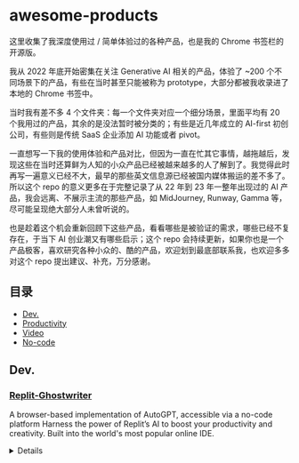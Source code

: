 # awesome-products
这里收集了我深度使用过 / 简单体验过的各种产品，也是我的 Chrome 书签栏的开源版。

我从 2022 年底开始密集在关注 Generative AI 相关的产品，体验了 ~200 个不同场景下的产品，有些在当时甚至只能被称为 prototype，大部分都被我收录进了本地的 Chrome 书签中。

当时我有差不多 4 个文件夹：每一个文件夹对应一个细分场景，里面平均有 20 个我用过的产品，其余的是没法暂时被分类的；有些是近几年成立的 AI-first 初创公司，有些则是传统 SaaS 企业添加 AI 功能或者 pivot。

一直想写一下我的使用体验和产品对比，但因为一直在忙其它事情，越拖越后，发现这些在当时还算鲜为人知的小众产品已经被越来越多的人了解到了。我觉得此时再写一遍意义已经不大，最早的那些英文信息源已经被国内媒体搬运的差不多了。所以这个 repo 的意义更多在于完整记录了从 22 年到 23 年一整年出现过的 AI 产品，我会远离、不展示主流的那些产品，如 MidJourney, Runway, Gamma 等，尽可能呈现绝大部分人未曾听说的。

也是趁着这个机会重新回顾下这些产品，看看哪些是被验证的需求，哪些已经不复存在，于当下 AI 创业潮又有哪些启示；这个 repo 会持续更新，如果你也是一个产品极客，喜欢研究各种小众的、酷的产品，欢迎划到最底部联系我，也欢迎多多对这个 repo 提出建议、补充，万分感谢。


## 目录
- [Dev.](#-Dev.)
- [Productivity](#-Productivity)
- [Video](#-Video)
- [No-code](#-No-code)


## Dev.
### [Replit-Ghostwriter](https://replit.com/site/ghostwriter)
A browser-based implementation of AutoGPT, accessible via a no-code platform
Harness the power of Replit’s AI to boost your productivity and creativity. Built into the world's most popular online IDE.
<details>

- A no-code platform
- xxx

#### Links
- [Documentation](https://docs.reworkd.ai/)
- [Website](https://agentgpt.reworkd.ai/)
- [GitHub](https://github.com/reworkd/AgentGPT)
</details>
